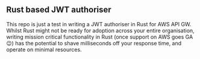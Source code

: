 ## Rust based JWT authoriser

This repo is just a test in writing a JWT authoriser in Rust for AWS API GW. Whilst Rust might not be ready for adoption across your 
entire organisation, writing mission critical functionality in Rust (once support on AWS goes GA 😉) has the potential to shave milliseconds
off your response time, and operate on minimal resources.

